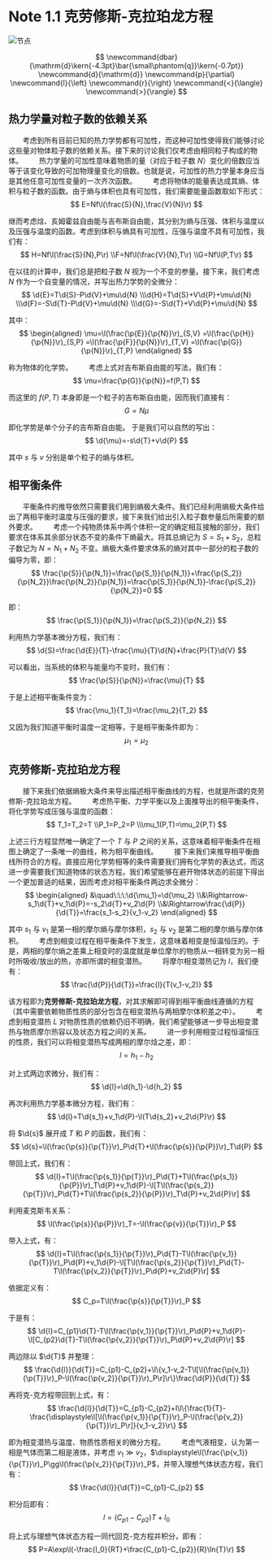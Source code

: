 # Note 1.1 克劳修斯-克拉珀龙方程

![节点](./Images/Seele2.jpg)

$$
    \newcommand{dbar}{\mathrm{d}\kern{-4.3pt}\bar{\small\phantom{q}}\kern{-0.7pt}}
    \newcommand{d}{\mathrm{d}}
    \newcommand{p}{\partial}
    \newcommand{l}{\left}
    \newcommand{r}{\right}
    \newcommand{<}{\langle}
    \newcommand{>}{\rangle}
$$

## 热力学量对粒子数的依赖关系

&emsp;&emsp;考虑到所有目前已知的热力学势都有可加性，而这种可加性使得我们能够讨论这些量对物体粒子数的依赖关系。接下来的讨论我们仅考虑由相同粒子构成的物体。
&emsp;&emsp;热力学量的可加性意味着物质的量（对应于粒子数 $N$）变化的倍数应当等于该变化导致的可加物理量变化的倍数。也就是说，可加性的热力学量本身应当是其他任意可加性变量的一次齐次函数。
&emsp;&emsp;考虑将物体的能量表达成其熵、体积与粒子数的函数。由于熵与体积也具有可加性，我们需要能量函数取如下形式：
    $$
        E=Nf\l(\frac{S}{N},\frac{V}{N}\r)
    $$

继而考虑焓、亥姆霍兹自由能与吉布斯自由能，其分别为熵与压强、体积与温度以及压强与温度的函数。考虑到体积与熵具有可加性，压强与温度不具有可加性，我们有：
    $$
        H=Nf\l(\frac{S}{N},P\r)
        \\F=Nf\l(\frac{V}{N},T\r)
        \\G=Nf\l(P,T\r)
    $$

在以往的计算中，我们总是把粒子数 $N$ 视为一个不变的参量。接下来，我们考虑 $N$ 作为一个自变量的情况，并写出热力学势的全微分：
    $$
        \d{E}=T\d{S}-P\d{V}+\mu\d{N}
        \\\d{H}=T\d{S}+V\d{P}+\mu\d{N}
        \\\d{F}=-S\d{T}-P\d{V}+\mu\d{N}
        \\\d{G}=-S\d{T}+V\d{P}+\mu\d{N}
    $$

其中：
    $$
    \begin{aligned}
        \mu=\l(\frac{\p{E}}{\p{N}}\r)_{S,V}
        =\l(\frac{\p{H}}{\p{N}}\r)_{S,P}
        =\l(\frac{\p{F}}{\p{N}}\r)_{T,V}
        =\l(\frac{\p{G}}{\p{N}}\r)_{T,P}
    \end{aligned}
    $$

称为物体的化学势。
&emsp;&emsp;考虑上式对吉布斯自由能的写法，我们有：
    $$
        \mu=\frac{\p{G}}{\p{N}}=f(P,T)
    $$

而这里的 $f(P,T)$ 本身即是一个粒子的吉布斯自由能，因而我们直接有：
    $$
        G=N\mu
    $$

即化学势是单个分子的吉布斯自由能。
于是我们可以自然的写出：
    $$
        \d{\mu}=-s\d{T}+v\d{P}
    $$

其中 $s$ 与 $v$ 分别是单个粒子的熵与体积。

## 相平衡条件

&emsp;&emsp;平衡条件的推导依然只需要我们用到熵极大条件。我们已经利用熵极大条件给出了两相平衡时温度与压强的要求，接下来我们给出引入粒子数参量后所需要的额外要求。
&emsp;&emsp;考虑一个纯物质体系中两个体积一定的确定相互接触的部分，我们要求在体系其余部分状态不变的条件下熵最大。将其总熵记为 $S=S_1+S_2$，总粒子数记为 $N=N_1+N_2$ 不变。熵极大条件要求体系的熵对其中一部分的粒子数的偏导为零，即：
    $$
        \frac{\p{S}}{\p{N_1}}=\frac{\p{S_1}}{\p{N_1}}+\frac{\p{S_2}}{\p{N_2}}\frac{\p{N_2}}{\p{N_1}}=\frac{\p{S_1}}{\p{N_1}}-\frac{\p{S_2}}{\p{N_2}}=0
    $$

即：
    $$
        \frac{\p{S_1}}{\p{N_1}}=\frac{\p{S_2}}{\p{N_2}}
    $$

利用热力学基本微分方程，我们有：
    $$
        \d{S}=\frac{\d{E}}{T}-\frac{\mu}{T}\d{N}+\frac{P}{T}\d{V}
    $$

可以看出，当系统的体积与能量均不变时，我们有：
    $$
        \frac{\p{S}}{\p{N}}=\frac{\mu}{T}
    $$

于是上述相平衡条件变为：
    $$
        \frac{\mu_1}{T_1}=\frac{\mu_2}{T_2}
    $$

又因为我们知道平衡时温度一定相等，于是相平衡条件即为：
    $$
        \mu_1=\mu_2
    $$

## 克劳修斯-克拉珀龙方程

&emsp;&emsp;接下来我们依据熵极大条件来导出描述相平衡曲线的方程，也就是所谓的克劳修斯-克拉珀龙方程。
&emsp;&emsp;考虑热平衡、力学平衡以及上面推导出的相平衡条件，将化学势写成压强与温度的函数：
    $$
        T_1=T_2=T
        \\P_1=P_2=P
        \\\mu_1(P,T)=\mu_2(P,T)
    $$

上述三行方程显然唯一确定了一个 $T$ 与 $P$ 之间的关系，这意味着相平衡条件在相图上确定了一条唯一的曲线，称为相平衡曲线。
&emsp;&emsp;接下来我们来推导相平衡曲线所符合的方程。直接应用化学势相等的条件需要我们拥有化学势的表达式，而这进一步需要我们知道物体的状态方程。我们希望能够在避开物体状态的前提下得出一个更加普适的结果，因而考虑对相平衡条件两边求全微分：
    $$
    \begin{aligned}
        &\quad\:\:\:\d{\mu_1}=\d{\mu_2}
        \\&\Rightarrow-s_1\d{T}+v_1\d{P}=-s_2\d{T}+v_2\d{P}
        \\&\Rightarrow\frac{\d{P}}{\d{T}}=\frac{s_1-s_2}{v_1-v_2}
    \end{aligned}
    $$

其中 $s_1$ 与 $v_1$ 是第一相的摩尔熵与摩尔体积，$s_2$ 与 $v_2$ 是第二相的摩尔熵与摩尔体积。
&emsp;&emsp;考虑到相变过程在相平衡条件下发生，这意味着相变是恒温恒压的。于是，两相的摩尔熵之差乘上相变时的温度就是单位摩尔的物质从一相转变为另一相时所吸收/放出的热，亦即所谓的相变潜热。
&emsp;&emsp;将摩尔相变潜热记为 $l$，我们便有：
    $$
        \frac{\d{P}}{\d{T}}=\frac{l}{T(v_1-v_2)}
    $$

该方程即为**克劳修斯-克拉珀龙方程**，对其求解即可得到相平衡曲线遵循的方程（其中需要依赖物质性质的部分包含在相变潜热与两相摩尔体积差之中）。
&emsp;&emsp;考虑到相变潜热 $L$ 对物质性质的依赖仍旧不明确，我们希望能够进一步导出相变潜热与物质摩尔热容以及状态方程之间的关系。
&emsp;&emsp;进一步利用相变过程恒温恒压的性质，我们可以将相变潜热写成两相的摩尔焓之差，即：
    $$
        l=h_1-h_2
    $$

对上式两边求微分，我们有：
    $$
        \d{l}=\d{h_1}-\d{h_2}
    $$

再次利用热力学基本微分方程，我们有：
    $$
        \d{l}=T\d{s_1}+v_1\d{P}-\l(T\d{s_2}+v_2\d{P}\r)
    $$

将 $\d{s}$ 展开成 $T$ 和 $P$ 的函数，我们有：
    $$
        \d{s}=\l(\frac{\p{s}}{\p{T}}\r)_P\d{T}+\l(\frac{\p{s}}{\p{P}}\r)_T\d{P}
    $$

带回上式，我们有：
    $$
        \d{l}=T\l(\frac{\p{s_1}}{\p{T}}\r)_P\d{T}+T\l(\frac{\p{s_1}}{\p{P}}\r)_T\d{P}+v_1\d{P}-\l[T\l(\frac{\p{s_2}}{\p{T}}\r)_P\d{T}+T\l(\frac{\p{s_2}}{\p{P}}\r)_T\d{P}+v_2\d{P}\r]
    $$

利用麦克斯韦关系：
    $$
        \l(\frac{\p{s}}{\p{P}}\r)_T=-\l(\frac{\p{v}}{\p{T}}\r)_P
    $$

带入上式，有：
    $$
        \d{l}=T\l(\frac{\p{s_1}}{\p{T}}\r)_P\d{T}-T\l(\frac{\p{v_1}}{\p{T}}\r)_P\d{P}+v_1\d{P}-\l[T\l(\frac{\p{s_2}}{\p{T}}\r)_P\d{T}-T\l(\frac{\p{v_2}}{\p{T}}\r)_P\d{P}+v_2\d{P}\r]
    $$

依据定义有：
    $$
        C_p=T\l(\frac{\p{s}}{\p{T}}\r)_P
    $$

于是有：
    $$
        \d{l}=C_{p1}\d{T}-T\l(\frac{\p{v_1}}{\p{T}}\r)_P\d{P}+v_1\d{P}-\l[C_{p2}\d{T}-T\l(\frac{\p{v_2}}{\p{T}}\r)_P\d{P}+v_2\d{P}\r]
    $$

两边除以 $\d{T}$ 并整理：
    $$
        \frac{\d{l}}{\d{T}}=C_{p1}-C_{p2}+\l\{v_1-v_2-T\l[\l(\frac{\p{v_1}}{\p{T}}\r)_P-\l(\frac{\p{v_2}}{\p{T}}\r)_P\r]\r\}\frac{\d{P}}{\d{T}}
    $$

再将克-克方程带回到上式，有：
    $$
        \frac{\d{l}}{\d{T}}=C_{p1}-C_{p2}+l\l\{\frac{1}{T}-\frac{\displaystyle\l[\l(\frac{\p{v_1}}{\p{T}}\r)_P-\l(\frac{\p{v_2}}{\p{T}}\r)_P\r]}{v_1-v_2}\r\}
    $$

即为相变潜热与温度、物质性质相关的微分方程。
&emsp;&emsp;考虑气液相变，认为第一相是气体而第二相是液体，并考虑 $v_1\gg{v_2}$，$\displaystyle\l(\frac{\p{v_1}}{\p{T}}\r)_P\gg\l(\frac{\p{v_2}}{\p{T}}\r)_P$，并带入理想气体状态方程，我们有：
    $$
        \frac{\d{l}}{\d{T}}=C_{p1}-C_{p2}
    $$

积分后即有：
    $$
        l=(C_{p1}-C_{p2})T+l_0
    $$

将上式与理想气体状态方程一同代回克-克方程并积分，即有：
    $$
        P=A\exp\l(-\frac{l_0}{RT}+\frac{C_{p1}-C_{p2}}{R}\ln{T}\r)
    $$